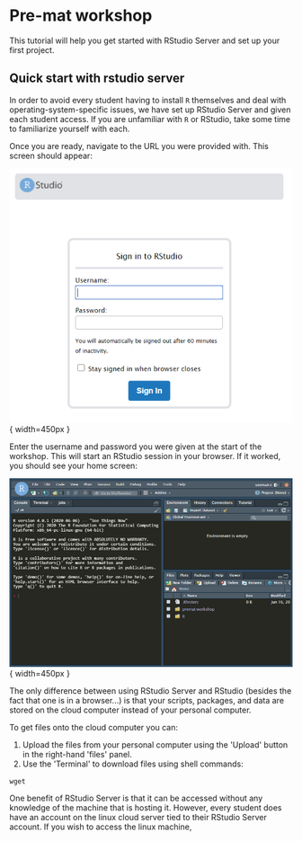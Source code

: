 # Pre-mat workshop

This tutorial will help you get started with RStudio Server and set up your 
first project. 

## Quick start with rstudio server

In order to avoid every student having to install `R` themselves and deal with
operating-system-specific issues, we have set up RStudio Server 
and given each student access. If you are unfamiliar with `R` or RStudio, take 
some time to familiarize yourself with each. 

Once you are ready, navigate to the URL you were provided with. This screen
should appear: 

![RStudio Server Login](images/rstudio-server-login.PNG){ width=450px }

Enter the username and password you were given at the start of the workshop.
This will start an RStudio session in your browser. If it worked, you should
see your home screen:

![RStudio Server Home](images/rstudio-server-home.PNG){ width=450px }

The only difference between using RStudio Server and RStudio (besides 
the fact that one is in a browser...) is that your scripts, packages, and data 
are stored on the cloud computer instead of your personal computer. 

To get files onto the cloud computer you can:
1. Upload the files from your personal computer using the 'Upload' button in
the right-hand 'files' panel.
2. Use the 'Terminal' to download files using shell commands:
```
wget 
```






One benefit of RStudio Server is that it can be accessed without any knowledge
of the machine that is hosting it. However, every student does have an account
on the linux cloud server tied to their RStudio Server account. If you wish 
to access the linux machine, 


